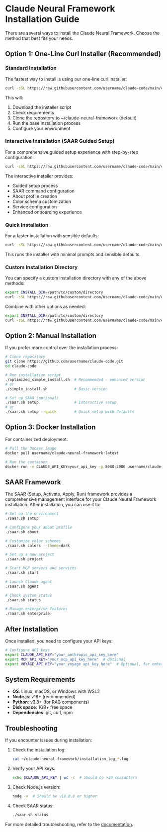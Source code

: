 # Claude Neural Framework Installation Guide

There are several ways to install the Claude Neural Framework. Choose the method that best fits your needs.

## Option 1: One-Line Curl Installer (Recommended)

### Standard Installation

The fastest way to install is using our one-line curl installer:

```bash
curl -sSL https://raw.githubusercontent.com/username/claude-code/main/curl_installer.sh | bash
```

This will:
1. Download the installer script
2. Check requirements
3. Clone the repository to ~/claude-neural-framework (default)
4. Run the base installation process
5. Configure your environment

### Interactive Installation (SAAR Guided Setup)

For a comprehensive guided setup experience with step-by-step configuration:

```bash
curl -sSL https://raw.githubusercontent.com/username/claude-code/main/curl_installer.sh | bash -s -- --interactive
```

The interactive installer provides:
- Guided setup process
- SAAR command configuration
- About profile creation
- Color schema customization
- Service configuration
- Enhanced onboarding experience

### Quick Installation

For a faster installation with sensible defaults:

```bash
curl -sSL https://raw.githubusercontent.com/username/claude-code/main/curl_installer.sh | bash -s -- --quick
```

This runs the installer with minimal prompts and sensible defaults.

### Custom Installation Directory

You can specify a custom installation directory with any of the above methods:

```bash
export INSTALL_DIR=/path/to/custom/directory
curl -sSL https://raw.githubusercontent.com/username/claude-code/main/curl_installer.sh | bash
```

Combine with other options as needed:

```bash
export INSTALL_DIR=/path/to/custom/directory
curl -sSL https://raw.githubusercontent.com/username/claude-code/main/curl_installer.sh | bash -s -- --interactive
```

## Option 2: Manual Installation

If you prefer more control over the installation process:

```bash
# Clone repository
git clone https://github.com/username/claude-code.git
cd claude-code

# Run installation script
./optimized_simple_install.sh  # Recommended - enhanced version
# or
./simple_install.sh            # Basic version

# Set up SAAR (optional)
./saar.sh setup                # Interactive setup
# or
./saar.sh setup --quick        # Quick setup with defaults
```

## Option 3: Docker Installation

For containerized deployment:

```bash
# Pull the Docker image
docker pull username/claude-neural-framework:latest

# Run the container
docker run -e CLAUDE_API_KEY=your_api_key -p 8080:8080 username/claude-neural-framework:latest
```

## SAAR Framework

The SAAR (Setup, Activate, Apply, Run) framework provides a comprehensive management interface for your Claude Neural Framework installation. After installation, you can use it to:

```bash
# Set up the environment
./saar.sh setup

# Configure your about profile
./saar.sh about

# Customize color schemes
./saar.sh colors --theme=dark

# Set up a new project
./saar.sh project

# Start MCP servers and services
./saar.sh start

# Launch Claude agent
./saar.sh agent

# Check system status
./saar.sh status

# Manage enterprise features
./saar.sh enterprise
```

## After Installation

Once installed, you need to configure your API keys:

```bash
# Configure API keys
export CLAUDE_API_KEY="your_anthropic_api_key_here"
export MCP_API_KEY="your_mcp_api_key_here"  # Optional
export VOYAGE_API_KEY="your_voyage_api_key_here"  # Optional, for embeddings
```

## System Requirements

- **OS**: Linux, macOS, or Windows with WSL2
- **Node.js**: v18+ (recommended)
- **Python**: v3.8+ (for RAG components)
- **Disk space**: 1GB+ free space
- **Dependencies**: git, curl, npm

## Troubleshooting

If you encounter issues during installation:

1. Check the installation log:
   ```bash
   cat ~/claude-neural-framework/installation_log_*.log
   ```

2. Verify your API keys:
   ```bash
   echo $CLAUDE_API_KEY | wc -c  # Should be >30 characters
   ```

3. Check Node.js version:
   ```bash
   node -v  # Should be v18.0.0 or higher
   ```

4. Check SAAR status:
   ```bash
   ./saar.sh status
   ```

For more detailed troubleshooting, refer to the [documentation](docs/guides/installation_troubleshooting.md).